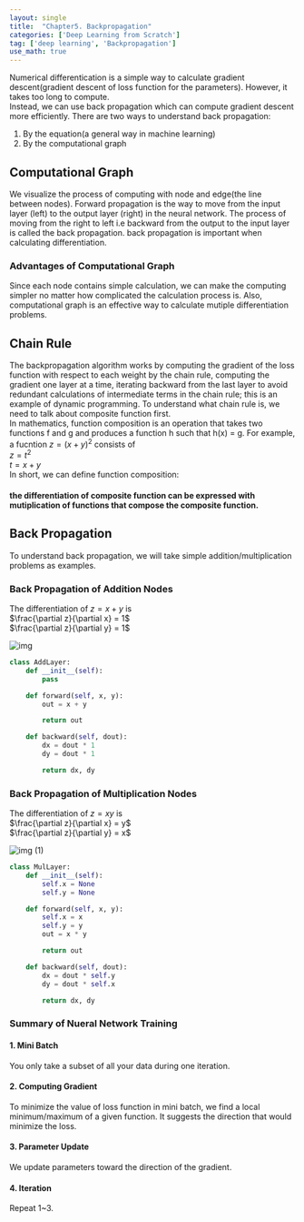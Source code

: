 ```yaml
---
layout: single
title:  "Chapter5. Backpropagation"
categories: ['Deep Learning from Scratch']
tag: ['deep learning', 'Backpropagation']
use_math: true
---
```


Numerical differentication is a simple way to calculate gradient descent(gradient descent of loss function for the parameters). 
However, it takes too long to compute.  
Instead, we can use back propagation which can compute gradient descent more efficiently. 
There are two ways to understand back propagation:  
1. By the equation(a general way in machine learning)  
2. By the computational graph  

## Computational Graph
We visualize the process of computing with node and edge(the line between nodes).
Forward propagation is the way to move from the input layer (left) to the output layer (right) in the neural network. 
The process of moving from the right to left i.e backward from the output to the input layer is called the back propagation. 
back propagation is important when calculating differentiation.  

### Advantages of Computational Graph
Since each node contains simple calculation, we can make the computing simpler no matter how complicated the calculation process is.
Also, computational graph is an effective way to calculate mutiple differentiation problems.

## Chain Rule
The backpropagation algorithm works by computing the gradient of the loss function with respect to each weight by the chain rule, computing the gradient one layer at a time, iterating backward from the last layer to avoid redundant calculations of intermediate terms in the chain rule; this is an example of dynamic programming. To understand what chain rule is, we need to talk about composite function first.  
In mathematics, function composition is an operation that takes two functions f and g and produces a function h such that h(x) = g.
For example, a fucntion  $z = (x+y)^2$ consists of  
$z = t^2$  
$t = x + y$  
In short, we can define function composition:
#### the differentiation of composite function can be expressed with mutiplication of functions that compose the composite function.

## Back Propagation
To understand back propagation, we will take simple addition/multiplication problems as examples.

### Back Propagation of Addition Nodes
The differentiation of $z = x + y$ is  
$\frac{\partial z}{\partial x} = 1$  
$\frac{\partial z}{\partial y} = 1$  
  
![img](https://user-images.githubusercontent.com/69702946/157623124-43f67d10-e40e-4863-bb7a-453335737324.png)  

```python
class AddLayer:
    def __init__(self):
        pass

    def forward(self, x, y):
        out = x + y

        return out

    def backward(self, dout):
        dx = dout * 1
        dy = dout * 1

        return dx, dy
```


### Back Propagation of Multiplication Nodes
The differentiation of $z = xy$ is  
$\frac{\partial z}{\partial x} = y$  
$\frac{\partial z}{\partial y} = x$  
  
![img (1)](https://user-images.githubusercontent.com/69702946/157628254-07ea7b0a-f365-4313-958b-eb9ce57c7d5a.png)



```python
class MulLayer:
    def __init__(self):
        self.x = None
        self.y = None

    def forward(self, x, y):
        self.x = x
        self.y = y                
        out = x * y

        return out

    def backward(self, dout):
        dx = dout * self.y
        dy = dout * self.x

        return dx, dy
```



### Summary of Nueral Network Training
#### 1. Mini Batch 
You only take a subset of all your data during one iteration.  
#### 2. Computing Gradient  
To minimize the value of loss function in mini batch, we find a local minimum/maximum of a given function. It suggests the direction that would minimize the loss.  
#### 3. Parameter Update
We update parameters toward the direction of the gradient.  
#### 4. Iteration
Repeat 1~3.  
  

